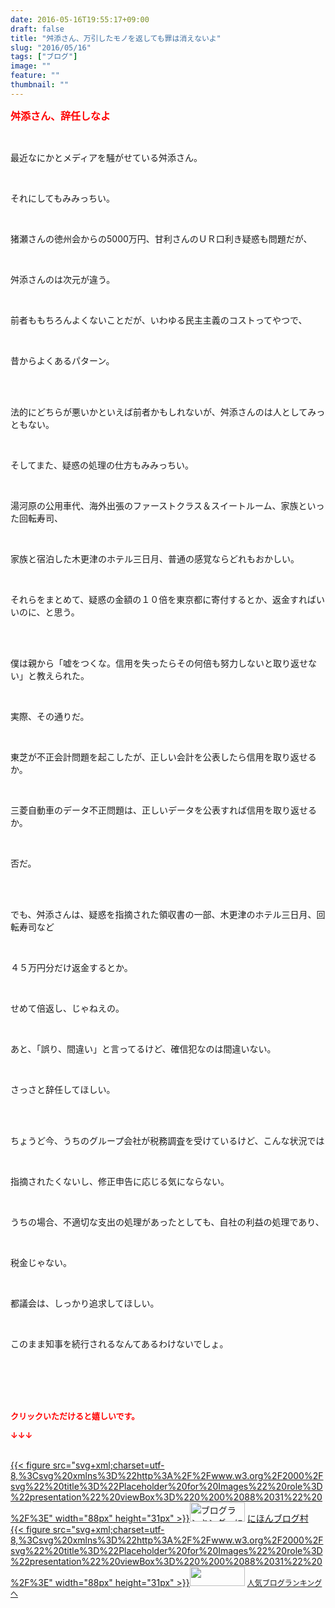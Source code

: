 ```yaml
---
date: 2016-05-16T19:55:17+09:00
draft: false
title: "舛添さん、万引したモノを返しても罪は消えないよ"
slug: "2016/05/16"
tags: ["ブログ"]
image: ""
feature: ""
thumbnail: ""
---
```

<p><font color="#ff0000" size="3"><strong>舛添さん、辞任しなよ</strong></font></p><br/><p>最近なにかとメディアを騒がせている舛添さん。</p><br/><p>それにしてもみみっちい。</p><br/><p>猪瀬さんの徳州会からの5000万円、甘利さんのＵＲ口利き疑惑も問題だが、</p><br/><p>舛添さんのは次元が違う。</p><br/><p>前者ももちろんよくないことだが、いわゆる民主主義のコストってやつで、</p><br/><p>昔からよくあるパターン。</p><br/><br/><p>法的にどちらが悪いかといえば前者かもしれないが、舛添さんのは人としてみっともない。</p><br/><p>そしてまた、疑惑の処理の仕方もみみっちい。</p><br/><p>湯河原の公用車代、海外出張のファーストクラス＆スイートルーム、家族といった回転寿司、</p><br/><p>家族と宿泊した木更津のホテル三日月、普通の感覚ならどれもおかしい。</p><br/><p>それらをまとめて、疑惑の金額の１０倍を東京都に寄付するとか、返金すればいいのに、と思う。</p><br/><br/><p>僕は親から「嘘をつくな。信用を失ったらその何倍も努力しないと取り返せない」と教えられた。</p><br/><p>実際、その通りだ。</p><br/><p>東芝が不正会計問題を起こしたが、正しい会計を公表したら信用を取り返せるか。</p><br/><p>三菱自動車のデータ不正問題は、正しいデータを公表すれば信用を取り返せるか。</p><br/><p>否だ。</p><br/><br/><p>でも、舛添さんは、疑惑を指摘された領収書の一部、木更津のホテル三日月、回転寿司など</p><br/><p>４５万円分だけ返金するとか。</p><br/><p>せめて倍返し、じゃねえの。</p><br/><p>あと、「誤り、間違い」と言ってるけど、確信犯なのは間違いない。</p><br/><p>さっさと辞任してほしい。</p><br/><br/><p>ちょうど今、うちのグループ会社が税務調査を受けているけど、こんな状況では</p><br/><p>指摘されたくないし、修正申告に応じる気にならない。</p><br/><p>うちの場合、不適切な支出の処理があったとしても、自社の利益の処理であり、</p><br/><p>税金じゃない。</p><br/><p>都議会は、しっかり追求してほしい。</p><br/><p>このまま知事を続行されるなんてあるわけないでしょ。</p><br/><br/><br/><br/><p><font color="#ff0000" size="2"><strong>クリックいただけると嬉しいです。<br/></strong></font></p><p><font color="#ff0000" size="2"><strong>↓↓↓</strong></font></p><p><br/><a href="http://www.blogmura.com/ranking.html" target="_blank">{{< figure src="svg+xml;charset=utf-8,%3Csvg%20xmlns%3D%22http%3A%2F%2Fwww.w3.org%2F2000%2Fsvg%22%20title%3D%22Placeholder%20for%20Images%22%20role%3D%22presentation%22%20viewBox%3D%220%200%2088%2031%22%20%2F%3E" width="88px" height="31px" >}}<noscript><img border="0" alt="ブログランキング・にほんブログ村へ" src="https://img-proxy.blog-video.jp/images?url=http%3A%2F%2Fwww.blogmura.com%2Fimg%2Fwww88_31.gif" width="88" height="31"></noscript></a> <a href="http://www.blogmura.com/ranking.html" target="_blank">にほんブログ村</a> <br/><a title="人気ブログランキングへ" href="link.php?1804582">{{< figure src="svg+xml;charset=utf-8,%3Csvg%20xmlns%3D%22http%3A%2F%2Fwww.w3.org%2F2000%2Fsvg%22%20title%3D%22Placeholder%20for%20Images%22%20role%3D%22presentation%22%20viewBox%3D%220%200%2088%2031%22%20%2F%3E" width="88px" height="31px" >}}<noscript><img border="0" src="https://blog.with2.net/img/banner/banner_22.gif" width="88" height="31"></noscript></a> <a style="FONT-SIZE: 12px" href="link.php?1804582">人気ブログランキングへ</a> </p>


